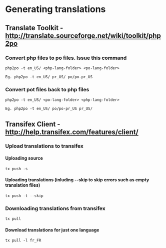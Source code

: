 Generating translations
=======================

Translate Toolkit - http://translate.sourceforge.net/wiki/toolkit/php2po
------------------------------------------------------------------------

### Convert php files to po files. Issue this command 

    php2po -t en_US/ <php-lang-folder> <po-lang-folder>

    Eg. php2po -t en_US/ pr_US/ po/po-pr_US

### Convert pot files back to php files

    php2po -t en_US/ <po-lang-folder> <php-lang-folder>

    Eg. php2po -t en_US/ po/po-pr_US pr_US/


Transifex Client - http://help.transifex.com/features/client/
-------------------------------------------------------------

### Upload translations to transifex

#### Uploading source

    tx push -s

#### Uploading translations (inluding --skip to skip errors such as empty translation files)

    tx push -t --skip

### Downloading translations from transifex

    tx pull

#### Download translations for just one language

    tx pull -l fr_FR
